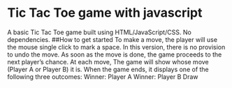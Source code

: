 # Tic Tac Toe game with javascript
 A basic Tic Tac Toe game built using HTML/JavaScript/CSS. No dependencies. ##How to get started To make a move, the player will use the mouse single click to mark a space. In this version, there is no provision to undo the move. As soon as the move is done, the game proceeds to the next player’s chance. At each move, The game will show whose move (Player A or Player B) it is. When the game ends, it displays one of the following three outcomes: Winner: Player A Winner: Player B Draw
